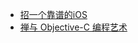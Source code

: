 
- [招一个靠谱的iOS](https://github.com/ChenYilong/iOSInterviewQuestions)
- [禅与 Objective-C 编程艺术](https://github.com/oa414/objc-zen-book-cn)
